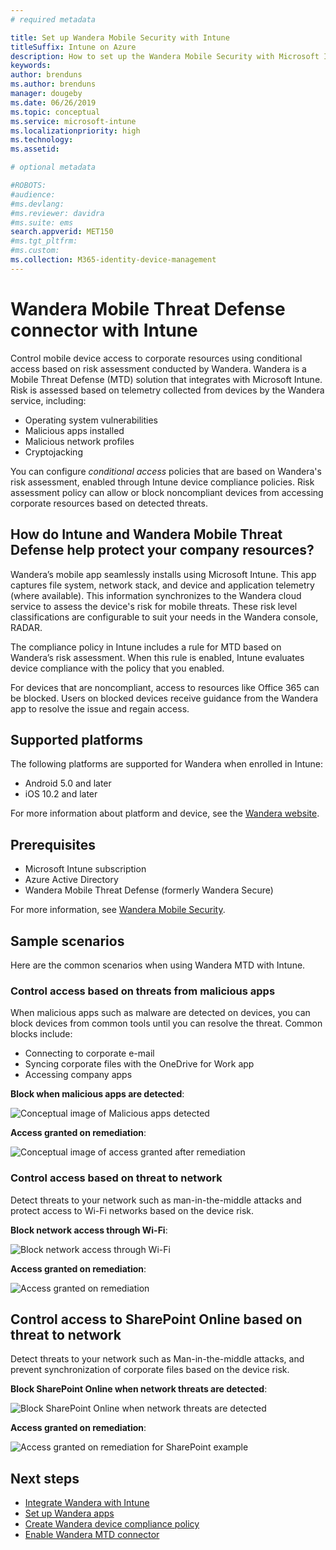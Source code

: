 ```yaml
---
# required metadata

title: Set up Wandera Mobile Security with Intune
titleSuffix: Intune on Azure
description: How to set up the Wandera Mobile Security with Microsoft Intune to control mobile device access to your corporate resources.
keywords:
author: brenduns
ms.author: brenduns
manager: dougeby
ms.date: 06/26/2019
ms.topic: conceptual
ms.service: microsoft-intune
ms.localizationpriority: high
ms.technology:
ms.assetid:  

# optional metadata

#ROBOTS:
#audience:
#ms.devlang:
#ms.reviewer: davidra
#ms.suite: ems
search.appverid: MET150
#ms.tgt_pltfrm:
#ms.custom:
ms.collection: M365-identity-device-management
---
```



# Wandera Mobile Threat Defense connector with Intune  

Control mobile device access to corporate resources using conditional access based on risk assessment conducted by Wandera. Wandera is a Mobile Threat Defense (MTD) solution that integrates with Microsoft Intune.  Risk is assessed based on telemetry collected from devices by the Wandera service, including:
- Operating system vulnerabilities
- Malicious apps installed
- Malicious network profiles
- Cryptojacking

You can configure *conditional access* policies that are based on Wandera's risk assessment, enabled through Intune device compliance policies. Risk assessment policy can allow or block noncompliant devices from accessing corporate resources based on detected threats.  


## How do Intune and Wandera Mobile Threat Defense help protect your company resources?  

Wandera’s mobile app seamlessly installs using Microsoft Intune. This app captures file system, network stack, and device and application telemetry (where available). This information synchronizes to the Wandera cloud service to assess the device's risk for mobile threats. These risk level classifications are configurable to suit your needs in the Wandera console, RADAR.

The compliance policy in Intune includes a rule for MTD  based on Wandera’s risk assessment. When this rule is enabled, Intune evaluates device compliance with the policy that you enabled.

For devices that are noncompliant, access to resources like Office 365 can be blocked. Users on blocked devices receive guidance from the Wandera app to resolve the issue and regain access.

## Supported platforms  

The following platforms are supported for Wandera when enrolled in Intune:

- Android 5.0 and later  
- iOS 10.2 and later  

For more information about platform and device, see the [Wandera website](https://www.wandera.com/why-wandera/features/device-support/).

## Prerequisites  

- Microsoft Intune subscription  
- Azure Active Directory  
- Wandera Mobile Threat Defense (formerly Wandera Secure)  

For more information, see [Wandera Mobile Security](https://www.wandera.com/mobile-security/).
 
## Sample scenarios

Here are the common scenarios when using Wandera MTD with Intune.

### Control access based on threats from malicious apps  

When malicious apps such as malware are detected on devices, you can block devices from common tools until you can resolve the threat. Common blocks  include:  
- Connecting to corporate e-mail  
- Syncing corporate files with the OneDrive for Work app  
- Accessing company apps  

**Block when malicious apps are detected**:

![Conceptual image of Malicious apps detected](./media/wandera-mtd-connector/wandera-malicious-apps-blocked.png)  

**Access granted on remediation**: 

![Conceptual image of access granted after remediation](./media/wandera-mtd-connector/wandera-malicious-apps-unblocked.png)


### Control access based on threat to network  

Detect threats to your network such as man-in-the-middle attacks and protect access to Wi-Fi networks based on the device risk.  

**Block network access through Wi-Fi**:  

![Block network access through Wi-Fi](./media/wandera-mtd-connector/wandera-network-wifi-blocked.png)

**Access granted on remediation**:  

![Access granted on remediation](./media/wandera-mtd-connector/wandera-network-wifi-unblocked.png)  

## Control access to SharePoint Online based on threat to network

Detect threats to your network such as Man-in-the-middle attacks, and prevent synchronization of corporate files based on the device risk.

**Block SharePoint Online when network threats are detected**:  

![Block SharePoint Online when network threats are detected](./media/wandera-mtd-connector/wandera-network-spo-blocked.png)  


**Access granted on remediation**:  

![Access granted on remediation for SharePoint example](./media/wandera-mtd-connector/wandera-network-spo-unblocked.png)  

## Next steps

- [Integrate Wandera with Intune](wandera-mtd-connector-integration.md)
- [Set up Wandera apps](mtd-apps-ios-app-configuration-policy-add-assign.md)
- [Create Wandera device compliance policy](mtd-device-compliance-policy-create.md)
- [Enable Wandera MTD connector](mtd-connector-enable.md)